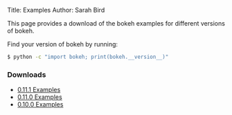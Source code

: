 Title: Examples
Author: Sarah Bird

This page provides a download of the bokeh examples for different versions of bokeh.

Find your version of bokeh by running:

```sh
$ python -c "import bokeh; print(bokeh.__version__)"
```

### Downloads

* [0.11.1 Examples](/assets/examples-0.11.1.zip)
* [0.11.0 Examples](/assets/examples-0.11.0.zip)
* [0.10.0 Examples](/assets/examples-0.10.0.zip)
